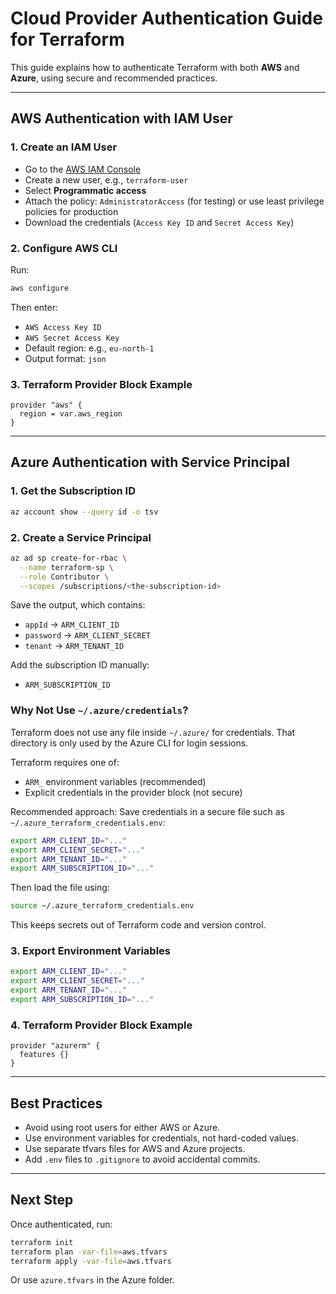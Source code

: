 # Cloud Provider Authentication Guide for Terraform

This guide explains how to authenticate Terraform with both **AWS** and **Azure**, using secure and recommended practices.

---

## AWS Authentication with IAM User

### 1. Create an IAM User
- Go to the [AWS IAM Console](https://console.aws.amazon.com/iam/)
- Create a new user, e.g., `terraform-user`
- Select **Programmatic access**
- Attach the policy: `AdministratorAccess` (for testing) or use least privilege policies for production
- Download the credentials (`Access Key ID` and `Secret Access Key`)

### 2. Configure AWS CLI

Run:

```bash
aws configure
```

Then enter:
- `AWS Access Key ID`
- `AWS Secret Access Key`
- Default region: e.g., `eu-north-1`
- Output format: `json`

### 3. Terraform Provider Block Example

```hcl
provider "aws" {
  region = var.aws_region
}
```

---

## Azure Authentication with Service Principal

### 1. Get the Subscription ID

```bash
az account show --query id -o tsv
```

### 2. Create a Service Principal

```bash
az ad sp create-for-rbac \
  --name terraform-sp \
  --role Contributor \
  --scopes /subscriptions/<the-subscription-id>
```

Save the output, which contains:

- `appId` → `ARM_CLIENT_ID`
- `password` → `ARM_CLIENT_SECRET`
- `tenant` → `ARM_TENANT_ID`

Add the subscription ID manually:
- `ARM_SUBSCRIPTION_ID`

### Why Not Use `~/.azure/credentials`?

Terraform does not use any file inside `~/.azure/` for credentials. That directory is only used by the Azure CLI for login sessions.

Terraform requires one of:
- `ARM_` environment variables (recommended)
- Explicit credentials in the provider block (not secure)

Recommended approach: Save credentials in a secure file such as `~/.azure_terraform_credentials.env`:

```bash
export ARM_CLIENT_ID="..."
export ARM_CLIENT_SECRET="..."
export ARM_TENANT_ID="..."
export ARM_SUBSCRIPTION_ID="..."
```

Then load the file using:

```bash
source ~/.azure_terraform_credentials.env
```

This keeps secrets out of Terraform code and version control.

### 3. Export Environment Variables

```bash
export ARM_CLIENT_ID="..."
export ARM_CLIENT_SECRET="..."
export ARM_TENANT_ID="..."
export ARM_SUBSCRIPTION_ID="..."
```

### 4. Terraform Provider Block Example

```hcl
provider "azurerm" {
  features {}
}
```

---

## Best Practices

- Avoid using root users for either AWS or Azure.
- Use environment variables for credentials, not hard-coded values.
- Use separate tfvars files for AWS and Azure projects.
- Add `.env` files to `.gitignore` to avoid accidental commits.

---

## Next Step

Once authenticated, run:

```bash
terraform init
terraform plan -var-file=aws.tfvars
terraform apply -var-file=aws.tfvars
```

Or use `azure.tfvars` in the Azure folder.
